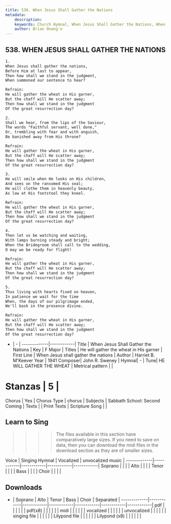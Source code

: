```yaml
---
title: 538. When Jesus Shall Gather the Nations
metadata:
    description: 
    keywords: Church Hymnal, When Jesus Shall Gather the Nations, When Jesus shall gather the nations, He will gather the wheat in His garner
    author: Brian Onang'o
---
```



## 538. WHEN JESUS SHALL GATHER THE NATIONS

```txt
1.
When Jesus shall gather the nations, 
Before Him at last to appear, 
Then how shall we stand in the judgment, 
When summoned our sentence to hear? 

Refrain:
He will gather the wheat in His garner, 
But the chaff will He scatter away; 
Then how shall we stand in the judgment 
Of the great resurrection day? 

2.
Shall we hear, from the lips of the Saviour, 
The words "Faithful servant, well done," 
Or, trembling with fear and with anguish, 
Be banished away from His throne? 

Refrain:
He will gather the wheat in His garner, 
But the chaff will He scatter away; 
Then how shall we stand in the judgment 
Of the great resurrection day? 

3.
He will smile when He looks on His children, 
And sees on the ransomed His seal; 
He will clothe them in heavenly beauty, 
As low at His footstool they kneel. 

Refrain:
He will gather the wheat in His garner, 
But the chaff will He scatter away; 
Then how shall we stand in the judgment 
Of the great resurrection day? 

4.
Then let us be watching and waiting, 
With lamps burning steady and bright; 
When the Bridegroom shall call to the wedding, 
O may we be ready for flight! 

Refrain:
He will gather the wheat in His garner, 
But the chaff will He scatter away; 
Then how shall we stand in the judgment 
Of the great resurrection day? 

5.
Thus living with hearts fixed on heaven, 
In patience we wait for the time 
When, the days of our pilgrimage ended, 
We'll bask in the presence divine.

Refrain:
He will gather the wheat in His garner, 
But the chaff will He scatter away; 
Then how shall we stand in the judgment 
Of the great resurrection day? 

```

- |   -  |
-------------|------------|
Title | When Jesus Shall Gather the Nations |
Key | F Major |
Titles | He will gather the wheat in His garner |
First Line | When Jesus shall gather the nations |
Author | Harriet B. M'Keever
Year | 1941
Composer| John R. Sweney |
Hymnal|  - |
Tune| HE WILL GATHER THE WHEAT |
Metrical pattern | |
# Stanzas | 5 |
Chorus | Yes |
Chorus Type | chorus |
Subjects | Sabbath School: Second Coming |
Texts |  |
Print Texts | 
Scripture Song |  |
  
## Learn to Sing

>>>> The files available in this section have comparatively large sizes. If you need to save on data, then you can download the midi files in the download section as they are of smaller sizes.

Voice |  Singing Hymnal | Vocalized | unvocalized music |
-------------|------------|------------|------------|------------|
Soprano | | | |
Alto | | | |
Tenor | | | |
Bass | | | |
Choir | | | |

## Downloads

- |  Soprano | Alto | Tenor | Bass | Choir | Separated |
-------------|------------|------------|------------|------------|------------|------------|
pdf | | | | | |
pdf(x8) | | | | | |
midi | | | | | |
vocalized | | | | | |
unvocalized | | | | | |
singing file | | | | | |
Lilypond file | | | | | |
Lilypond (x8) | | | | | |
  